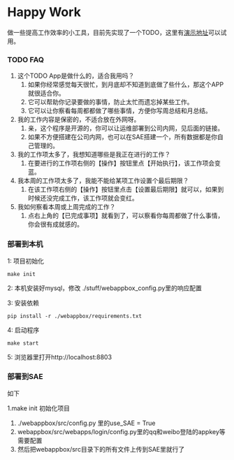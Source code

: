 # Happy Work

做一些提高工作效率的小工具，目前先实现了一个TODO，这里有[演示地址](http://happywork.sinaapp.com/todo/index.html)可以试用。

### TODO FAQ

1. 这个TODO App是做什么的，适合我用吗？
    1. 如果你经常感觉每天很忙，到月底却不知道到底做了些什么，那这个APP就很适合你。
    1. 它可以帮助你记录要做的事情，防止太忙而遗忘掉某些工作。
    1. 它可以让你察看每周都都做了哪些事情，方便你写周总结和月总结。
1. 我的工作内容是保密的，不适合放在外网呀。
    1. 亲，这个程序是开源的，你可以让运维部署到公司内网，见后面的链接。
    1. 如果不方便搭建在公司内网，也可以在SAE搭建一个，所有数据都是你自己管理的。
1. 我的工作项太多了，我想知道哪些是我正在进行的工作？
    1. 在要进行的工作项右侧的【操作】按钮里点【开始执行】，该工作项会变蓝。
1. 我本周的工作项太多了，我能不能给某项工作设置个最后期限？
    1. 在该工作项右侧的【操作】按钮里点击【设置最后期限】就可以，如果到时候还没完成工作，该工作项就会变红。
1. 我如何察看本周或上周完成的工作？
    1. 点右上角的【已完成事项】就看到了，可以察看你每周都做了什么事情，你会很有成就感的。

### 部署到本机 

1: 项目初始化

    make init

2: 本机安装好mysql，修改 ./stuff/webappbox_config.py里的响应配置

3: 安装依赖

    pip install -r ./webappbox/requirements.txt

4: 启动程序

    make start

5: 浏览器里打开http://localhost:8803


### 部署到SAE

如下

1.make init 初始化项目
1. ./webappbox/src/config.py 里的use_SAE = True
1. webappbox/src/webapps/login/config.py里的qq和weibo登陆的appkey等需要配置
1. 然后把webappbox/src目录下的所有文件上传到SAE里就行了
